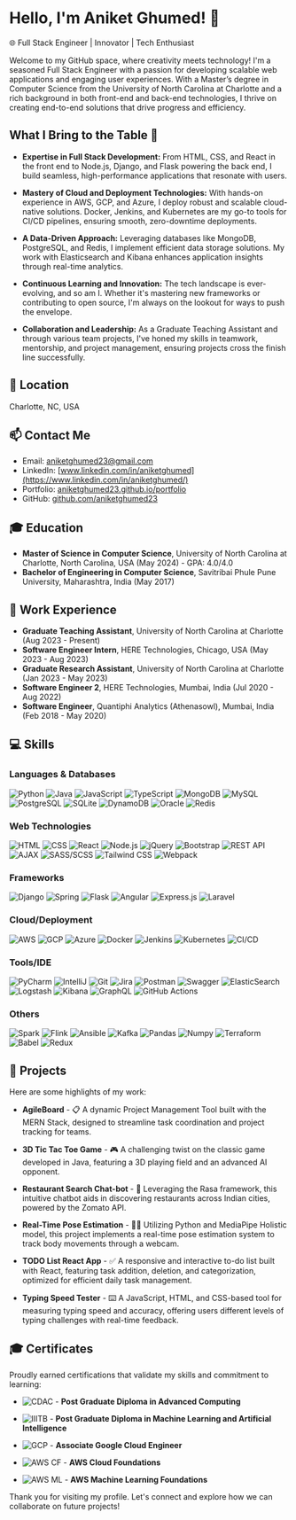 # Hello, I'm Aniket Ghumed! 👋

🌐 Full Stack Engineer | Innovator | Tech Enthusiast

Welcome to my GitHub space, where creativity meets technology! I'm a seasoned Full Stack Engineer with a passion for developing scalable web applications and engaging user experiences. With a Master’s degree in Computer Science from the University of North Carolina at Charlotte and a rich background in both front-end and back-end technologies, I thrive on creating end-to-end solutions that drive progress and efficiency.

## What I Bring to the Table 🚀

- **Expertise in Full Stack Development:** From HTML, CSS, and React in the front end to Node.js, Django, and Flask powering the back end, I build seamless, high-performance applications that resonate with users.

- **Mastery of Cloud and Deployment Technologies:** With hands-on experience in AWS, GCP, and Azure, I deploy robust and scalable cloud-native solutions. Docker, Jenkins, and Kubernetes are my go-to tools for CI/CD pipelines, ensuring smooth, zero-downtime deployments.

- **A Data-Driven Approach:** Leveraging databases like MongoDB, PostgreSQL, and Redis, I implement efficient data storage solutions. My work with Elasticsearch and Kibana enhances application insights through real-time analytics.

- **Continuous Learning and Innovation:** The tech landscape is ever-evolving, and so am I. Whether it's mastering new frameworks or contributing to open source, I'm always on the lookout for ways to push the envelope.

- **Collaboration and Leadership:** As a Graduate Teaching Assistant and through various team projects, I've honed my skills in teamwork, mentorship, and project management, ensuring projects cross the finish line successfully.


## 📍 Location
Charlotte, NC, USA

## 📫 Contact Me
- Email: aniketghumed23@gmail.com
- LinkedIn: [www.linkedin.com/in/aniketghumed](https://www.linkedin.com/in/aniketghumed/)
- Portfolio: [aniketghumed23.github.io/portfolio](https://aniketghumed23.github.io/portfolio/)
- GitHub: [github.com/aniketghumed23](https://github.com/aniketghumed23)

## 🎓 Education
- **Master of Science in Computer Science**, University of North Carolina at Charlotte, North Carolina, USA (May 2024) - GPA: 4.0/4.0
- **Bachelor of Engineering in Computer Science**, Savitribai Phule Pune University, Maharashtra, India (May 2017)

## 💼 Work Experience
- **Graduate Teaching Assistant**, University of North Carolina at Charlotte (Aug 2023 - Present)
- **Software Engineer Intern**, HERE Technologies, Chicago, USA (May 2023 - Aug 2023)
- **Graduate Research Assistant**, University of North Carolina at Charlotte (Jan 2023 - May 2023)
- **Software Engineer 2**, HERE Technologies, Mumbai, India (Jul 2020 - Aug 2022)
- **Software Engineer**, Quantiphi Analytics (Athenasowl), Mumbai, India (Feb 2018 - May 2020)

## 💻 Skills
### Languages & Databases
![Python](https://img.shields.io/badge/-Python-3776AB?style=for-the-badge&logo=Python&logoColor=white)
![Java](https://img.shields.io/badge/-Java-007396?style=for-the-badge&logo=Java&logoColor=white)
![JavaScript](https://img.shields.io/badge/-JavaScript-F7DF1E?style=for-the-badge&logo=JavaScript&logoColor=black)
![TypeScript](https://img.shields.io/badge/-TypeScript-3178C6?style=for-the-badge&logo=TypeScript&logoColor=white)
![MongoDB](https://img.shields.io/badge/-MongoDB-47A248?style=for-the-badge&logo=MongoDB&logoColor=white)
![MySQL](https://img.shields.io/badge/-MySQL-4479A1?style=for-the-badge&logo=MySQL&logoColor=white)
![PostgreSQL](https://img.shields.io/badge/-PostgreSQL-336791?style=for-the-badge&logo=PostgreSQL&logoColor=white)
![SQLite](https://img.shields.io/badge/-SQLite-003B57?style=for-the-badge&logo=SQLite&logoColor=white)
![DynamoDB](https://img.shields.io/badge/-DynamoDB-4053D6?style=for-the-badge&logo=Amazon-DynamoDB&logoColor=white)
![Oracle](https://img.shields.io/badge/-Oracle-F80000?style=for-the-badge&logo=Oracle&logoColor=white)
![Redis](https://img.shields.io/badge/-Redis-DC382D?style=for-the-badge&logo=Redis&logoColor=white)

### Web Technologies
![HTML](https://img.shields.io/badge/-HTML-E34F26?style=for-the-badge&logo=HTML5&logoColor=white)
![CSS](https://img.shields.io/badge/-CSS-1572B6?style=for-the-badge&logo=CSS3&logoColor=white)
![React](https://img.shields.io/badge/-React-61DAFB?style=for-the-badge&logo=React&logoColor=black)
![Node.js](https://img.shields.io/badge/-Node.js-339933?style=for-the-badge&logo=Node.js&logoColor=white)
![jQuery](https://img.shields.io/badge/-jQuery-0769AD?style=for-the-badge&logo=jQuery&logoColor=white)
![Bootstrap](https://img.shields.io/badge/-Bootstrap-7952B3?style=for-the-badge&logo=Bootstrap&logoColor=white)
![REST API](https://img.shields.io/badge/-REST_API-009688?style=for-the-badge)
![AJAX](https://img.shields.io/badge/-AJAX-F7DF1E?style=for-the-badge&logo=JavaScript&logoColor=black)
![SASS/SCSS](https://img.shields.io/badge/-SASS/SCSS-CF649A?style=for-the-badge&logo=SASS&logoColor=white)
![Tailwind CSS](https://img.shields.io/badge/-Tailwind_CSS-38B2AC?style=for-the-badge&logo=Tailwind-CSS&logoColor=white)
![Webpack](https://img.shields.io/badge/-Webpack-8DD6F9?style=for-the-badge&logo=Webpack&logoColor=black)

### Frameworks
![Django](https://img.shields.io/badge/-Django-092E20?style=for-the-badge&logo=Django&logoColor=white)
![Spring](https://img.shields.io/badge/-Spring-6DB33F?style=for-the-badge&logo=Spring&logoColor=white)
![Flask](https://img.shields.io/badge/-Flask-000000?style=for-the-badge&logo=Flask&logoColor=white)
![Angular](https://img.shields.io/badge/-Angular-DD0031?style=for-the-badge&logo=Angular&logoColor=white)
![Express.js](https://img.shields.io/badge/-Express.js-000000?style=for-the-badge&logo=Express&logoColor=white)
![Laravel](https://img.shields.io/badge/-Laravel-FF2D20?style=for-the-badge&logo=Laravel&logoColor=white)

### Cloud/Deployment
![AWS](https://img.shields.io/badge/-AWS-232F3E?style=for-the-badge&logo=amazon-aws&logoColor=white)
![GCP](https://img.shields.io/badge/-GCP-4285F4?style=for-the-badge&logo=google-cloud&logoColor=white)
![Azure](https://img.shields.io/badge/-Azure-0078D4?style=for-the-badge&logo=microsoft-azure&logoColor=white)
![Docker](https://img.shields.io/badge/-Docker-2496ED?style=for-the-badge&logo=Docker&logoColor=white)
![Jenkins](https://img.shields.io/badge/-Jenkins-D24939?style=for-the-badge&logo=Jenkins&logoColor=white)
![Kubernetes](https://img.shields.io/badge/-Kubernetes-326CE5?style=for-the-badge&logo=Kubernetes&logoColor=white)
![CI/CD](https://img.shields.io/badge/-CI%2FCD-FFFFFF?style=for-the-badge&logo=GitLab&logoColor=black)

### Tools/IDE
![PyCharm](https://img.shields.io/badge/-PyCharm-000000?style=for-the-badge&logo=PyCharm&logoColor=white)
![IntelliJ](https://img.shields.io/badge/-IntelliJ-000000?style=for-the-badge&logo=IntelliJ-IDEA&logoColor=white)
![Git](https://img.shields.io/badge/-Git-F05032?style=for-the-badge&logo=Git&logoColor=white)
![Jira](https://img.shields.io/badge/-Jira-0052CC?style=for-the-badge&logo=Jira&logoColor=white)
![Postman](https://img.shields.io/badge/-Postman-FF6C37?style=for-the-badge&logo=Postman&logoColor=white)
![Swagger](https://img.shields.io/badge/-Swagger-85EA2D?style=for-the-badge&logo=Swagger&logoColor=black)
![ElasticSearch](https://img.shields.io/badge/-ElasticSearch-005571?style=for-the-badge&logo=ElasticSearch&logoColor=white)
![Logstash](https://img.shields.io/badge/-Logstash-005571?style=for-the-badge&logo=Logstash&logoColor=white)
![Kibana](https://img.shields.io/badge/-Kibana-005571?style=for-the-badge&logo=Kibana&logoColor=white)
![GraphQL](https://img.shields.io/badge/-GraphQL-E10098?style=for-the-badge&logo=GraphQL&logoColor=white)
![GitHub Actions](https://img.shields.io/badge/-GitHub_Actions-2088FF?style=for-the-badge&logo=GitHub-Actions&logoColor=white)

### Others
![Spark](https://img.shields.io/badge/-Spark-E25A1C?style=for-the-badge&logo=Apache-Spark&logoColor=white)
![Flink](https://img.shields.io/badge/-Flink-00B4A2?style=for-the-badge&logo=Apache-Flink&logoColor=white)
![Ansible](https://img.shields.io/badge/-Ansible-EE0000?style=for-the-badge&logo=Ansible&logoColor=white)
![Kafka](https://img.shields.io/badge/-Kafka-000000?style=for-the-badge&logo=Apache-Kafka&logoColor=white)
![Pandas](https://img.shields.io/badge/-Pandas-150458?style=for-the-badge&logo=Pandas&logoColor=white)
![Numpy](https://img.shields.io/badge/-Numpy-013243?style=for-the-badge&logo=Numpy&logoColor=white)
![Terraform](https://img.shields.io/badge/-Terraform-7B42BC?style=for-the-badge&logo=Terraform&logoColor=white)
![Babel](https://img.shields.io/badge/-Babel-F9DC3E?style=for-the-badge&logo=Babel&logoColor=black)
![Redux](https://img.shields.io/badge/-Redux-764ABC?style=for-the-badge&logo=Redux&logoColor=white)


## 🚀 Projects
Here are some highlights of my work:

- **AgileBoard** - 📋 A dynamic Project Management Tool built with the MERN Stack, designed to streamline task coordination and project tracking for teams.

- **3D Tic Tac Toe Game** - 🎮 A challenging twist on the classic game developed in Java, featuring a 3D playing field and an advanced AI opponent.

- **Restaurant Search Chat-bot** - 🤖 Leveraging the Rasa framework, this intuitive chatbot aids in discovering restaurants across Indian cities, powered by the Zomato API.

- **Real-Time Pose Estimation** - 🏃‍♂️ Utilizing Python and MediaPipe Holistic model, this project implements a real-time pose estimation system to track body movements through a webcam.

- **TODO List React App** - ✅ A responsive and interactive to-do list built with React, featuring task addition, deletion, and categorization, optimized for efficient daily task management.

- **Typing Speed Tester** - ⌨️ A JavaScript, HTML, and CSS-based tool for measuring typing speed and accuracy, offering users different levels of typing challenges with real-time feedback.



## 🎓 Certificates
Proudly earned certifications that validate my skills and commitment to learning:

- ![CDAC](https://img.shields.io/badge/CDAC-Advanced_Computing-blue?style=flat-square) - **Post Graduate Diploma in Advanced Computing**

- ![IIITB](https://img.shields.io/badge/IIIT_Bangalore-Machine_Learning_and_AI-blue?style=flat-square) - **Post Graduate Diploma in Machine Learning and Artificial Intelligence**

- ![GCP](https://img.shields.io/badge/Google_Cloud-Associate_Cloud_Engineer-blue?style=flat-square) - **Associate Google Cloud Engineer**

- ![AWS CF](https://img.shields.io/badge/AWS-Cloud_Foundations-blue?style=flat-square) - **AWS Cloud Foundations**

- ![AWS ML](https://img.shields.io/badge/AWS-Machine_Learning_Foundations-blue?style=flat-square) - **AWS Machine Learning Foundations**



Thank you for visiting my profile. Let's connect and explore how we can collaborate on future projects!

